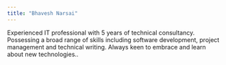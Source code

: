 ```yaml
---
title: "Bhavesh Narsai"
---
```


Experienced IT professional with 5 years of technical consultancy. Possessing a broad range of skills
including software development, project management and technical writing. Always keen to embrace and
learn about new technologies..
